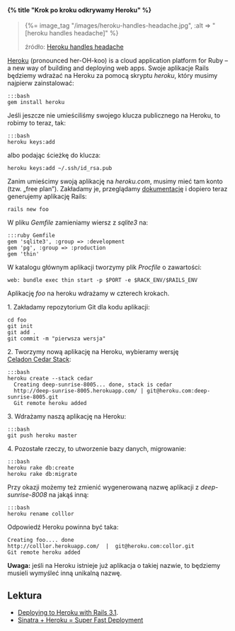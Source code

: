 #### {% title "Krok po kroku odkrywamy Heroku" %}

<blockquote>
 <p>
  {%= image_tag "/images/heroku-handles-headache.jpg", :alt => "[heroku handles headache]" %}
 </p>
 <p class="author">źródło: <a href="http://robots.thoughtbot.com/post/159805997/heroku-wearing-suspenders">Heroku handles headache</a></p>
</blockquote>

[Heroku](http://heroku.com/) (pronounced her-OH-koo) is a cloud application platform for
Ruby – a new way of building and deploying web apps.
Swoje aplikacje Rails będziemy wdrażać na Heroku za pomocą skryptu *heroku*,
który musimy najpierw zainstalować:

    :::bash
    gem install heroku

Jeśli jeszcze nie umieściliśmy swojego klucza publicznego na Heroku,
to robimy to teraz, tak:

    :::bash
    heroku keys:add

albo podając ścieżkę do klucza:

    heroku keys:add ~/.ssh/id_rsa.pub

Zanim umieścimy swoją aplikację na *heroku.com*, musimy mieć tam konto (tzw. „free plan”).
Zakładamy je, przeglądamy [dokumentację](http://devcenter.heroku.com/) i dopiero
teraz generujemy aplikację Rails:

    rails new foo

W pliku *Gemfile* zamieniamy wiersz z *sqlite3* na:

    :::ruby Gemfile
    gem 'sqlite3', :group => :development
    gem 'pg', :group => :production
    gem 'thin'

W katalogu głównym aplikacji tworzymy plik *Procfile* o zawartości:

    web: bundle exec thin start -p $PORT -e $RACK_ENV/$RAILS_ENV

Aplikację *foo* na heroku wdrażamy w czterech krokach.

1\. Zakładamy repozytorium Git dla kodu aplikacji:

    cd foo
    git init
    git add .
    git commit -m "pierwsza wersja"

2\. Tworzymy nową aplikację na Heroku, wybieramy wersję
[Celadon Cedar Stack](http://devcenter.heroku.com/articles/cedar):

    :::bash
    heroku create --stack cedar
      Creating deep-sunrise-8005... done, stack is cedar
      http://deep-sunrise-8005.herokuapp.com/ | git@heroku.com:deep-sunrise-8005.git
      Git remote heroku added

3\. Wdrażamy naszą aplikację na Heroku:

    :::bash
    git push heroku master

4\. Pozostałe rzeczy, to utworzenie bazy danych, migrowanie:

    :::bash
    heroku rake db:create
    heroku rake db:migrate

Przy okazji możemy też zmienić wygenerowaną nazwę aplikacji
z *deep-sunrise-8008* na jakąś inną:

    :::bash
    heroku rename colllor

Odpowiedź Heroku powinna być taka:

    Creating foo.... done
    http://colllor.herokuapp.com/  |  git@heroku.com:collor.git
    Git remote heroku added

**Uwaga:** jeśli na Heroku istnieje już aplikacja o takiej
nazwie, to będziemy musieli wymyśleć inną unikalną nazwę.


<!--

# TODO

## Kilka kont na heroku (newsletter, 01.2011)

Many of us have multiple Heroku accounts - one for personal projects,
one for work (or for each client, in some cases). Our very own David
Dollar wrote the
[heroku-accounts](https://github.com/ddollar/heroku-accounts)
plugin to help ease switching between them. No more shell scripts to
switch symbolic links! (What, you didn't do that? Guess it was just
me, then.)


# Bardziej realistyczny przykład „workflow”

Dla przykładowej aplikacji Rails o nazwie „Znajomi” rozważmy taki scenariusz:


{%= image_tag "/images/development-production.png", :alt => "[Heroku handles production]" %}

Nowa aplikacja:

    rails new znajomi
    cd znajomi
    ... edycja Gemfile – development: nifty-generators ...
    bundle install --path=HOME/.gems
    rails generate nifty:layout
    rails generate nifty:scaffold connection login:string github:string www:string
    bundle install  # mocha
    rake db:migrate
    rm public/index.html
    ... edycja config/routes.rb – ustawiamy :root na connections#index ...
    rails server -p 3000

Jeśli wszystko działa, to:

    git init
    git add .
    git commit -m "pierwsza wrzutka"
    cd ..
    git clone --bare znajomi znajomi.git
    cd znajomi.git ; git gc ; cd ..
    scp -r znajomi.git wbzyl@sigma.ug.edu.pl:public_git/
    rm -r znajomi znajomi.git       # dla początkujących mv ..gdzieś tam na przechowanie
    git clone wbzyl@sigma.ug.edu.pl:public_git/znajomi.git
    cd znajomi
    ... bundler, migracja ...
    git tag v1.0
    git checkout -b production
    git checkout master           # w zasadzie niepotrzebne
    git push
    git push origin production

Zmieniamy kolor tła na gałęziach:

    git checkout production
    ... edycja public/stylesheets/application.css – zielony #97d077 ...
    git add .
    git commit -m "production: zielony kolor tła"
    git push
    git checkout master
    ... edycja public/stylesheets/application.css – żółty #ffe599 ...
    git add .
    git commit -m "production: żółty kolor tła"
    git push

Heroku – production:

    heroku create znajomi
    Creating znajomi... done
    http://znajomi.heroku.com/ | git@heroku.com:znajomi.git
    ? Git remote heroku added

Od razu poprawiamy w *.git/config*, to co zostało dopisane przez to polecenie:

    [remote "heroku"]
	url = git@heroku.com:znajomi.git
	fetch = +refs/heads/*:refs/remotes/heroku/*

na:

    [remote "production"]
	url = git@heroku.com:znajomi.git
	fetch = +refs/heads/*:refs/remotes/heroku/*

Wdrażamy gałąź production na *http://znajomi.heroku.com*:

    git push production production:master

Zobacz też [Deploying with Git](http://devcenter.heroku.com/articles/git).

Migrujemy:

    heroku rake db:migrate --app znajomi

Sprawdzamy jak to działa na heroku:

    http://znajomi.heroku.com


## Istotna uwaga!

Powyżej przyjęliśmy pewne konwencje. Teraz powinniśmy się jakoś
zabezpieczyć przed błędem omyłkowego wdrożenia kodu
z gałęzi master na Heroku.

Pomocne może być przygotowanie dwóch zadań rake:

    rake sigma:push
    rake heroku:push

i używanie ich zamiast poleceń git.

W tym celu dopiszemy do pliku *Rakefile*:

    :::ruby
    namespace "sigma" do
      desc "Push zmiany w repo na Sigmę"
      task "push" do
        system("git", "push")
      end
    end

    namespace "heroku" do
      desc "Push zmiany na gałęzi production na Heroku"
      task "push" do
        system("git", "push", "production", "production:master")
      end
    end

-->

## Lektura

* [Deploying to Heroku with Rails 3.1](http://railsapps.github.com/rails-heroku-tutorial.html).
* [Sinatra + Heroku = Super Fast Deployment](http://rubysource.com/sinatra-heroku-super-fast-deployment/)
